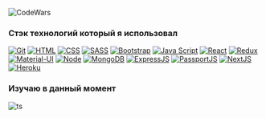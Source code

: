 

  <!-- <br />
  <br />
  <a href="https://www.linkedin.com/in/vladislav-zuev-7ab218210/">
  <img align="left" alt="Vladislav Zuev | LinkedIN" width="22px" src="https://raw.githubusercontent.com/peterthehan/peterthehan/master/assets/linkedin.svg" />
  </a>
  <br /> -->

![CodeWars](https://www.codewars.com/users/elia777/badges/small)

### Стэк технологий который я использовал

[![Git](https://shields.io/badge/-Git-f0efe7?logo=git&style=for-the-badge)](https://git-scm.com/)
[![HTML](https://shields.io/badge/-HTML5-E34F26?logo=html5&style=for-the-badge&logoColor=fff)](https://html5book.ru/html-html5/)
[![CSS](https://shields.io/badge/-CSS3-1572B6?logo=css3&style=for-the-badge&logoColor=fff)](https://html5book.ru/osnovy-css/)
[![SASS](https://img.shields.io/badge/-Sass-333333?style=for-the-badge&logo=sass)](https://sass-scss.ru/)
[![Bootstrap](https://img.shields.io/badge/-Bootstrap-f9fbfa?logo=bootstrap&style=for-the-badge)](https://getbootstrap.com/)
[![Java Script](https://shields.io/badge/-Java_Script-F7DF1E?logo=javascript&style=for-the-badge&logoColor=222)](https://learn.javascript.ru/)
[![React](https://shields.io/badge/-React-282c34?logo=react&style=for-the-badge)](https://reactjs.org/)
[![Redux](https://shields.io/badge/-Redux-710B77?logo=redux&style=for-the-badge)](https://redux.js.org/)
[![Material-UI](https://img.shields.io/badge/-materialui-1572B6?logo=Material-UI&style=for-the-badge)](https://material-ui.com/ru/)
[![Node](https://shields.io/badge/-Node-333?logo=node.js&style=for-the-badge)](https://nodejs.org/en/)
[![MongoDB](https://shields.io/badge/-MongoDB-f9fbfa?logo=MongoDB&style=for-the-badge)](https://www.mongodb.com/)
[![ExpressJS](https://img.shields.io/badge/-Express.js-333?logo=express&style=for-the-badge)](https://expressjs.com/ru/)
[![PassportJS](https://img.shields.io/badge/-Passport.js-000000?logo=passportjs&style=for-the-badge)](http://www.passportjs.org/)
[![NextJS](https://shields.io/badge/-NextJS-f9fbfa?logo=NextJS&style=for-the-badge)](https://nextjs.org/)
[![Heroku](https://img.shields.io/badge/-Heroku-431490?logo=heroku&style=for-the-badge)](https://www.heroku.com/)

### Изучаю в данный момент

![ts](https://flat.badgen.net/badge/-/TypeScript?icon=typescript&label&labelColor=blue&color=555555)
